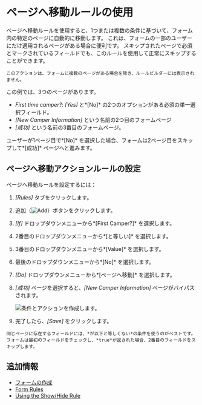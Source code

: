# ページへ移動ルールの使用

ページへ移動ルールを使用すると、1つまたは複数の条件に基づいて、フォーム内の特定のページに自動的に移動します。 これは、フォームの一部のユーザーにだけ適用されるページがある場合に便利です。 スキップされたページで必須とマークされているフィールドでも、このルールを使用して正常にスキップすることができます。

```{important}
このアクションは、フォームに複数のページがある場合を除き、ルールビルダーには表示されません。
```

この例では、3つのページがあります。

  - *First time camper?*: *[Yes]* と*[No]* の2つのオプションがある必須の単一選択フィールド。
  - *[New Camper Information]* という名前の2つ目のフォームページ
  - *[成功]* という名前の3番目のフォームページ。

ユーザーが1ページ目で*[No]* を選択した場合、フォームは2ページ目をスキップして*[成功]* ページへと進みます。

## ページへ移動アクションルールの設定

ページへ移動ルールを設定するには：

1.  *[Rules]* タブをクリックします。

2.  追加（![Add](../../../images/icon-add.png)）ボタンをクリックします。

3.  *[If]* ドロップダウンメニューから*[First Camper?]* を選択します。

4.  2番目のドロップダウンメニューから*[と等しい]* を選択します。

5.  3番目のドロップダウンメニューから*[Value]* を選択します。

6.  最後のドロップダウンメニューから*[No]* を選択します。

7.  *[Do]* ドロップダウンメニューから*[ページへ移動]* を選択します。

8.  *[成功]* ページを選択すると、*[New Camper Information]* ページがバイパスされます。

    ![条件とアクションを作成します。 ](./using-the-jump-to-page-rule/images/01.png)

9.  完了したら、*[Save]* をクリックします。

<!-- end list -->

```{note}
同じページに存在するフィールドには、*が以下と等しくない*の条件を使うのがベストです。 フォームは最初のフィールドをチェックし、*true*が返された場合、2番目のフィールドをスキップします。
```

## 追加情報

  - [フォームの作成](../creating-and-managing-forms/creating-forms.md)
  - [Form Rules](./form-rules-overview.md)
  - [Using the Show/Hide Rule](./using-the-show-hide-rule.md)
